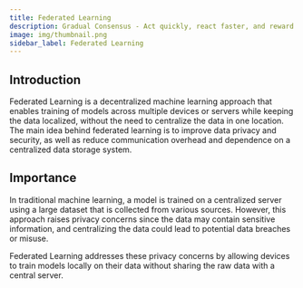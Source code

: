 ```yaml
---
title: Federated Learning
description: Gradual Consensus - Act quickly, react faster, and reward slowly.
image: img/thumbnail.png
sidebar_label: Federated Learning
---
```


## Introduction

Federated Learning is a decentralized machine learning approach that enables training of models across multiple devices or servers while keeping the data localized, without the need to centralize the data in one location. The main idea behind federated learning is to improve data privacy and security, as well as reduce communication overhead and dependence on a centralized data storage system.

## Importance

In traditional machine learning, a model is trained on a centralized server using a large dataset that is collected from various sources. However, this approach raises privacy concerns since the data may contain sensitive information, and centralizing the data could lead to potential data breaches or misuse.

Federated Learning addresses these privacy concerns by allowing devices to train models locally on their data without sharing the raw data with a central server.
